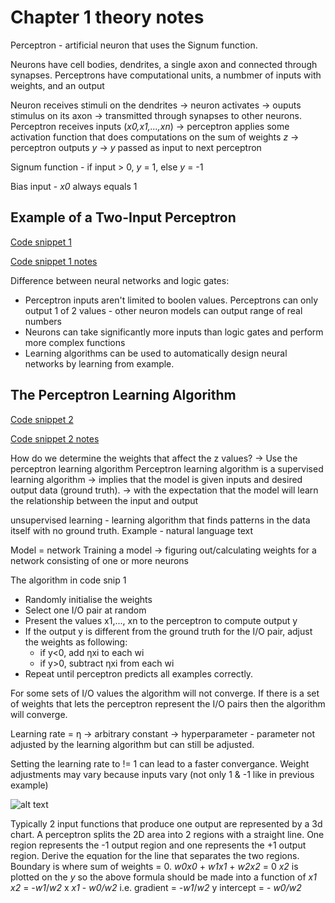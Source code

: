 # **Chapter 1 theory notes**

Perceptron - artificial neuron that uses the Signum function.

Neurons have cell bodies, dendrites, a single axon and connected through synapses.
Perceptrons have computational units, a numbmer of inputs with weights, and an output

Neuron receives stimuli on the dendrites -> neuron activates -> ouputs stimulus on its axon -> transmitted through synapses to other neurons.
Perceptron receives inputs (*x0,x1,...,xn*) -> perceptron applies some activation function that does computations on the sum of weights *z* -> perceptron outputs *y* -> *y* passed as input to next perceptron

Signum function - if input > 0, *y* = 1, else *y* = -1

Bias input - *x0* always equals 1

## Example of a Two-Input Perceptron
[Code snippet 1](https://github.com/JR0901/AI---Deep-Learning/blob/main/Chapter%201/Code%20snippet%201.py)

[Code snippet 1 notes](https://github.com/JR0901/AI---Deep-Learning/blob/main/Chapter%201/Code%20snippet%201%20notes.md)

Difference between neural networks and logic gates:
- Perceptron inputs aren't limited to boolen values. Perceptrons can only output 1 of 2 values - other neuron models can output range of real numbers
- Neurons can take significantly more inputs than logic gates and perform more complex functions
- Learning algorithms can be used to automatically design neural networks by learning from example.

## The Perceptron Learning Algorithm

[Code snippet 2](https://github.com/JR0901/AI---Deep-Learning/blob/main/Chapter%201/Code%20snippet%202.py)

[Code snippet 2 notes](https://github.com/JR0901/AI---Deep-Learning/blob/main/Chapter%201/Code%20snippet%202%20notes.md)


How do we determine the weights that affect the z values? -> Use the perceptron learning algorithm
Perceptron learning algorithm is a supervised learning algorithm
-> implies that the model is given inputs and desired output data (ground truth).
-> with the expectation that the model will learn the relationship between the input and output

unsupervised learning - learning algorithm that finds patterns in the data itself with no ground truth.
Example - natural language text

Model = network
Training a model -> figuring out/calculating weights for a network consisting of one or more neurons

The algorithm in code snip 1
- Randomly initialise the weights
- Select one I/O pair at random
- Present the values x1,..., xn to the perceptron to compute output y
- If the output y is different from the ground truth for the I/O pair, adjust the weights as following:
  - if y<0, add ηxi to each wi
  - if y>0, subtract ηxi from each wi
- Repeat until perceptron predicts all examples correctly.

For some sets of I/O values the algorithm will not converge.
If there is a set of weights that lets the perceptron represent the I/O pairs then the algorithm will converge.

Learning rate = η -> arbitrary constant -> hyperparameter - parameter not adjusted by the learning algorithm but can still be adjusted.

Setting the learning rate to != 1 can lead to a faster convergance.
Weight adjustments may vary because inputs vary (not only 1 & -1 like in previous example)


![alt text](https://learning.oreilly.com/api/v2/epubs/urn:orm:book:9780137470198/files/graphics/pg40_Image_16.jpg)

Typically 2 input functions that produce one output are represented by a 3d chart.
A perceptron splits the 2D area into 2 regions with a straight line. One region represents the -1 output region and one represents the +1 output region.
Derive the equation for the line that separates the two regions.
Boundary is where sum of weights = 0.
*w0x0* + *w1x1* + *w2x2* = 0
*x2* is plotted on the *y* so the above formula should be made into a function of *x1*
*x2* = -*w1*/*w2* x *x1* - *w0/w2*
i.e. gradient = -*w1*/*w2*   y intercept = - *w0/w2*
